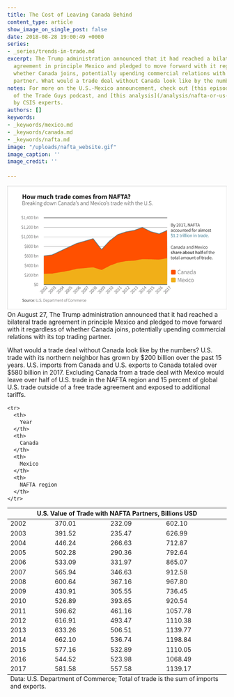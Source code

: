 ```yaml
---
title: The Cost of Leaving Canada Behind
content_type: article
show_image_on_single_post: false
date: 2018-08-28 19:00:49 +0000
series:
- _series/trends-in-trade.md
excerpt: The Trump administration announced that it had reached a bilateral trade
  agreement in principle Mexico and pledged to move forward with it regardless of
  whether Canada joins, potentially upending commercial relations with its top trading
  partner. What would a trade deal without Canada look like by the numbers?
notes: For more on the U.S.-Mexico announcement, check out [this episode](podcast/hafta-talk-nafta/)
  of the Trade Guys podcast, and [this analysis](/analysis/nafta-or-us-mexico-trade-agreement)
  by CSIS experts.
authors: []
keywords:
- _keywords/mexico.md
- _keywords/canada.md
- _keywords/nafta.md
image: "/uploads/nafta_website.gif"
image_caption: ''
image_credit: ''

---
```

![](/uploads/nafta_website.gif)On August 27, The Trump administration announced that it had reached a bilateral trade agreement in principle Mexico and pledged to move forward with it regardless of whether Canada joins, potentially upending commercial relations with its top trading partner.

What would a trade deal without Canada look like by the numbers? U.S. trade with its northern neighbor has grown by $200 billion over the past 15 years. U.S. imports from Canada and U.S. exports to Canada totaled over $580 billion in 2017. Excluding Canada from a trade deal with Mexico would leave over half of U.S. trade in the NAFTA region and 15 percent of global U.S. trade outside of a free trade agreement and exposed to additional tariffs.

<table>

<thead>
<tr>
<th colspan="4" class="table-title">
U.S. Value of Trade with NAFTA Partners, Billions USD
</th>
</tr>

    <tr>
      <th>
        Year
      </th>
      <th>
        Canada
      </th>
      <th>
        Mexico
      </th>
      <th>
        NAFTA region
      </th>
    </tr>

</thead>

<tbody>
<tr>
<td>
2002
</td>
<td>
370.01
</td>
<td>
232.09
</td>
<td>
602.10
</td>
</tr>
<tr>
<td>
2003
</td>
<td>
391.52
</td>
<td>
235.47
</td>
<td>
626.99
</td>
</tr>
<tr>
<td>
2004
</td>
<td>
446.24
</td>
<td>
266.63
</td>
<td>
712.87
</td>
</tr>
<tr>
<td>
2005
</td>
<td>
502.28
</td>
<td>
290.36
</td>
<td>
792.64
</td>
</tr>
<tr>
<td>
2006
</td>
<td>
533.09
</td>
<td>
331.97
</td>
<td>
865.07
</td>
</tr>
<tr>
<td>
2007
</td>
<td>
565.94
</td>
<td>
346.63
</td>
<td>
912.58
</td>
</tr>
<tr>
<td>
2008
</td>
<td>
600.64
</td>
<td>
367.16
</td>
<td>
967.80
</td>
</tr>
<tr>
<td>
2009
</td>
<td>
430.91
</td>
<td>
305.55
</td>
<td>
736.45
</td>
</tr>
<tr>
<td>
2010
</td>
<td>
526.89
</td>
<td>
393.65
</td>
<td>
920.54
</td>
</tr>
<tr>
<td>
2011
</td>
<td>
596.62
</td>
<td>
461.16
</td>
<td>
1057.78
</td>
</tr>
<tr>
<td>
2012
</td>
<td>
616.91
</td>
<td>
493.47
</td>
<td>
1110.38
</td>
</tr>
<tr>
<td>
2013
</td>
<td>
633.26
</td>
<td>
506.51
</td>
<td>
1139.77
</td>
</tr>
<tr>
<td>
2014
</td>
<td>
662.10
</td>
<td>
536.74
</td>
<td>
1198.84
</td>
</tr>
<tr>
<td>
2015
</td>
<td>
577.16
</td>
<td>
532.89
</td>
<td>
1110.05
</td>
</tr>
<tr>
<td>
2016
</td>
<td>
544.52
</td>
<td>
523.98
</td>
<td>
1068.49
</td>
</tr>
<tr>
<td>
2017
</td>
<td>
581.58
</td>
<td>
557.58
</td>
<td>
1139.17
</td>
</tr>
</tbody>

<tfoot>
<tr>
<td colspan="4">
Data: U.S. Department of Commerce; Total of trade is the sum of imports and exports.
</td>
</tr>
</tfoot>

</table>
